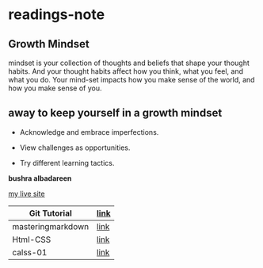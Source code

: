# readings-note
## Growth Mindset
 mindset is your collection of thoughts and beliefs that shape your thought habits.  And your thought habits affect how you think, what you feel, and what you do.  Your mind-set impacts how you make sense of the world, and how you make sense of you.
##  away to keep yourself in a growth mindset

* Acknowledge and embrace imperfections.

* View challenges as opportunities.

* Try different learning tactics.

**bushra albadareen**

[my live site](https://bushra-albadareen.github.io/readings-note/)

Git Tutorial| [link](https://bushra-albadareen.github.io/readings-note/GitTutorial)
 --------------| ----------------------------------------------------------------------
 masteringmarkdown | [link](https://bushra-albadareen.github.io/readings-note/masteringmarkdown)
 Html-CSS| [link](https://bushra-albadareen.github.io/readings-note/Html-CSS)
 calss-01| [link](https:https://github.com/bushra-albadareen/readings-note/blob/main/class-01.md)
 

